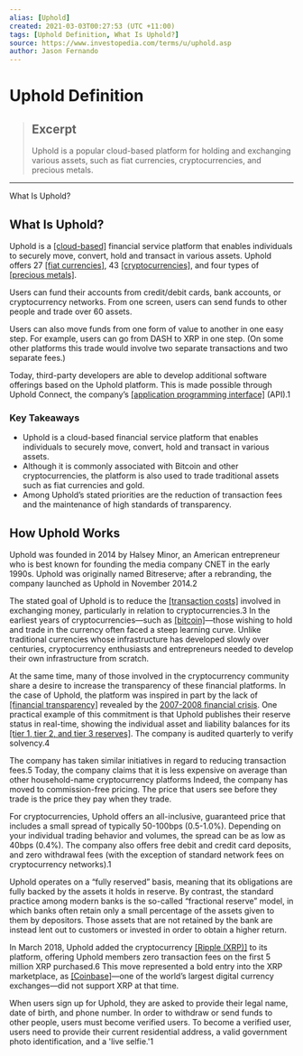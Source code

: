 ```yaml
---
alias: [Uphold]
created: 2021-03-03T00:27:53 (UTC +11:00)
tags: [Uphold Definition, What Is Uphold?]
source: https://www.investopedia.com/terms/u/uphold.asp
author: Jason Fernando
---
```


# Uphold Definition

> ## Excerpt
> Uphold is a popular cloud-based platform for holding and exchanging various assets, such as fiat currencies, cryptocurrencies, and precious metals.

---

What Is Uphold?
## What Is Uphold?

Uphold is a [[cloud-based]](https://www.investopedia.com/terms/c/cloud-computing.asp) financial service platform that enables individuals to securely move, convert, hold and transact in various assets. Uphold offers 27 [[fiat currencies]](https://www.investopedia.com/terms/f/fiatmoney.asp), 43 [[cryptocurrencies]](https://www.investopedia.com/terms/c/cryptocurrency.asp), and four types of [[precious metals]](https://www.investopedia.com/terms/p/preciousmetal.asp). 

Users can fund their accounts from credit/debit cards, bank accounts, or cryptocurrency networks. From one screen, users can send funds to other people and trade over 60 assets.

Users can also move funds from one form of value to another in one easy step. For example, users can go from DASH to XRP in one step. (On some other platforms this trade would involve two separate transactions and two separate fees.)

Today, third-party developers are able to develop additional software offerings based on the Uphold platform. This is made possible through Uphold Connect, the company’s [[application programming interface]](https://www.investopedia.com/terms/a/application-programming-interface.asp) (API).1

### Key Takeaways

-   Uphold is a cloud-based financial service platform that enables individuals to securely move, convert, hold and transact in various assets.
-   Although it is commonly associated with Bitcoin and other cryptocurrencies, the platform is also used to trade traditional assets such as fiat currencies and gold.
-   Among Uphold’s stated priorities are the reduction of transaction fees and the maintenance of high standards of transparency.

## How Uphold Works

Uphold was founded in 2014 by Halsey Minor, an American entrepreneur who is best known for founding the media company CNET in the early 1990s. Uphold was originally named Bitreserve; after a rebranding, the company launched as Uphold in November 2014.2

The stated goal of Uphold is to reduce the [[transaction costs]](https://www.investopedia.com/terms/t/transactioncosts.asp) involved in exchanging money, particularly in relation to cryptocurrencies.3 In the earliest years of cryptocurrencies—such as [[bitcoin]](https://www.investopedia.com/terms/b/bitcoin.asp)—those wishing to hold and trade in the currency often faced a steep learning curve. Unlike traditional currencies whose infrastructure has developed slowly over centuries, cryptocurrency enthusiasts and entrepreneurs needed to develop their own infrastructure from scratch. 

At the same time, many of those involved in the cryptocurrency community share a desire to increase the transparency of these financial platforms. In the case of Uphold, the platform was inspired in part by the lack of [[financial transparency]](https://www.investopedia.com/terms/t/transparency.asp) revealed by the [2007-2008 financial crisis](https://www.investopedia.com/articles/economics/09/financial-crisis-review.asp). One practical example of this commitment is that Uphold publishes their reserve status in real-time, showing the individual asset and liability balances for its [[tier 1, tier 2, and tier 3 reserves]](https://www.investopedia.com/ask/answers/043015/what-difference-between-tier-1-capital-and-tier-2-capital.asp). The company is audited quarterly to verify solvency.4

The company has taken similar initiatives in regard to reducing transaction fees.5 Today, the company claims that it is less expensive on average than other household-name cryptocurrency platforms Indeed, the company has moved to commission-free pricing. The price that users see before they trade is the price they pay when they trade.

For cryptocurrencies, Uphold offers an all-inclusive, guaranteed price that includes a small spread of typically 50-100bps (0.5-1.0%). Depending on your individual trading behavior and volumes, the spread can be as low as 40bps (0.4%). The company also offers free debit and credit card deposits, and zero withdrawal fees (with the exception of standard network fees on cryptocurrency networks).1

Uphold operates on a “fully reserved” basis, meaning that its obligations are fully backed by the assets it holds in reserve. By contrast, the standard practice among modern banks is the so-called “fractional reserve” model, in which banks often retain only a small percentage of the assets given to them by depositors. Those assets that are not retained by the bank are instead lent out to customers or invested in order to obtain a higher return.

In March 2018, Uphold added the cryptocurrency [[Ripple (XRP)]](https://www.investopedia.com/terms/r/ripple-cryptocurrency.asp) to its platform, offering Uphold members zero transaction fees on the first 5 million XRP purchased.6 This move represented a bold entry into the XRP marketplace, as [[Coinbase]](https://www.investopedia.com/tech/coinbase-what-it-and-how-do-you-use-it/)—one of the world’s largest digital currency exchanges—did not support XRP at that time.

When users sign up for Uphold, they are asked to provide their legal name, date of birth, and phone number. In order to withdraw or send funds to other people, users must become verified users. To become a verified user, users need to provide their current residential address, a valid government photo identification, and a 'live selfie.'1
